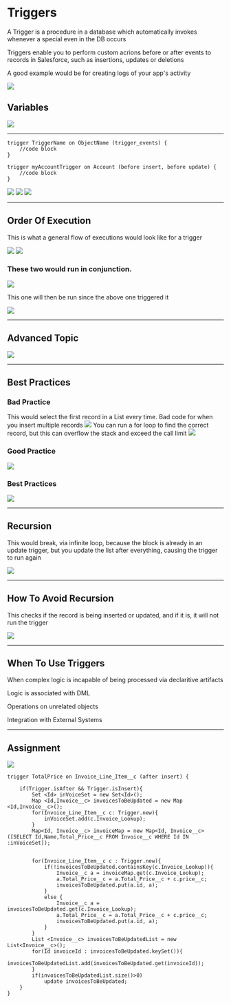 # Triggers

A Trigger is a procedure in a database which automatically invokes whenever a special even in the DB occurs

Triggers enable you to perform custom acrions before or after events to records in Salesforce, such as insertions, updates or deletions

A good example would be for creating logs of your app's activity

<img src="../0%20-%20Resources/triggers-diagram.jpeg">

## Variables

<img src="../0%20-%20Resources/triggers-variables.jpeg">

---

```
trigger TriggerName on ObjectName (trigger_events) {
    //code block
}

trigger myAccountTrigger on Account (before insert, before update) {
    //code block
}
```

<img src="../0%20-%20Resources/triggers-demo.jpeg">
<img src="../0%20-%20Resources/triggers-demo-expanded.jpeg">
<img src="../0%20-%20Resources/triggers-demo-before-after.jpeg">

---

## Order Of Execution

This is what a general flow of executions would look like for a trigger

<img src="../0%20-%20Resources/order-of-execution.jpeg">
<img src="../0%20-%20Resources/trigger-example.jpeg">

### These two would run in conjunction.

<img src="../0%20-%20Resources/trigger-example-expanded.jpeg">

This one will then be run since the above one triggered it

<img src="../0%20-%20Resources/trigger-example-expanded-2.jpeg">

---

## Advanced Topic

<img src="../0%20-%20Resources/trigger-example-advanced.jpeg">

---

## Best Practices

### Bad Practice

This would select the first record in a List every time. Bad code for when you insert multiple records
<img src="../0%20-%20Resources/triggers-bad-practice.jpeg">
You can run a for loop to find the correct record, but this can overflow the stack and exceed the call limit
<img src="../0%20-%20Resources/triggers-bad-practice-2.jpeg">

### Good Practice

<img src="../0%20-%20Resources/triggers-good-practice.jpeg">

### Best Practices

<img src="../0%20-%20Resources/triggers-best-practices.jpeg">

---

## Recursion

This would break, via infinite loop, because the block is already in an update trigger, but you update the list after everything, causing the trigger to run again

<img src="../0%20-%20Resources/triggers-recursion.jpeg">

---

## How To Avoid Recursion

This checks if the record is being inserted or updated, and if it is, it will not run the trigger

<img src="../0%20-%20Resources/triggers-recursion-avoid.jpeg">

---

## When To Use Triggers

When complex logic is incapable of being processed via declaritive artifacts

Logic is associated with DML

Operations on unrelated objects

Integration with External Systems

---

## Assignment

<img src="../0%20-%20Resources/assignment%205.jpeg">

```
trigger TotalPrice on Invoice_Line_Item__c (after insert) {

    if(Trigger.isAfter && Trigger.isInsert){
        Set <Id> inVoiceSet = new Set<Id>();
        Map <Id,Invoice__c> invoicesToBeUpdated = new Map <Id,Invoice__c>();
        for(Invoice_Line_Item__c c: Trigger.new){
            inVoiceSet.add(c.Invoice_Lookup);
        }
        Map<Id, Invoice__c> invoiceMap = new Map<Id, Invoice__c>([SELECT Id,Name,Total_Price__c FROM Invoice__c WHERE Id IN :inVoiceSet]);


        for(Invoice_Line_Item__c c : Trigger.new){
            if(!invoicesToBeUpdated.containsKey(c.Invoice_Lookup)){
                Invoice__c a = invoiceMap.get(c.Invoice_Lookup);
                a.Total_Price__c = a.Total_Price__c + c.price__c;
                invoicesToBeUpdated.put(a.id, a);
            }
            else {
                Invoice__c a = invoicesToBeUpdated.get(c.Invoice_Lookup);
                a.Total_Price__c = a.Total_Price__c + c.price__c;
                invoicesToBeUpdated.put(a.id, a);
            }
        }
        List <Invoice__c> invoicesToBeUpdatedList = new List<Invoice__c>();
        for(Id invoiceId : invoicesToBeUpdated.keySet()){
            invoicesToBeUpdatedList.add(invoicesToBeUpdated.get(invoiceId));
        }
        if(invoicesToBeUpdatedList.size()>0)
            update invoicesToBeUpdated;
    }
}
```
